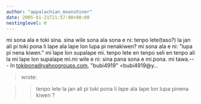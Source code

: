 ```yaml
---
author: "appalachian_moonshiner"
date: 2005-01-21T21:57:00+00:00
nestinglevel: 0
---
```

mi sona ala e toki sina. sina wile sona ala sona e ni: tenpo lete(taso?) la jan ali pi toki pona li lape ala lape lon lupa pi nenakiwen? mi sona ala e ni: "lupa pi nena kiwen." mi lape lon supalape mi. tenpo lete en tenpo seli en tenpo ali la mi lape lon supalape mi.mi wile e ni: sina pana sona e mi.pona. mi tawa.---
 In [tokipona@yahoogroups.com](mailto://tokipona@yahoogroups.com), "bubi4919" <bubi4919@y...
> wrote:

>> tenpo lete la jan ali pi toki pona li lape ala lape lon lupa pinena
> kiwen ?